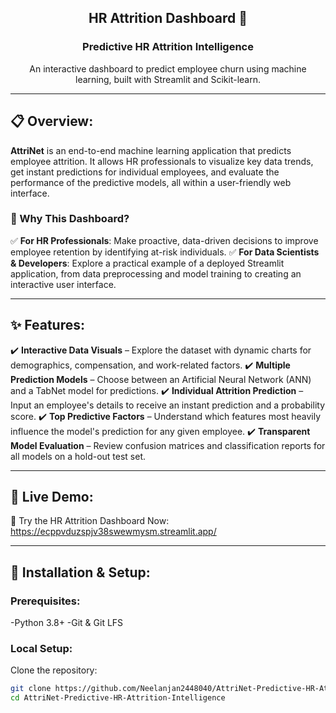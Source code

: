 <div align="center">
<h2>HR Attrition Dashboard 💼</h2>
<h3>Predictive HR Attrition Intelligence</h3>
<p>An interactive dashboard to predict employee churn using machine learning, built with Streamlit and Scikit-learn.</p>
</div>

---

## 📋 Overview:
**AttriNet** is an end-to-end machine learning application that predicts employee attrition. It allows HR professionals to visualize key data trends, get instant predictions for individual employees, and evaluate the performance of the predictive models, all within a user-friendly web interface.

### 🎯 Why This Dashboard?
✅ **For HR Professionals**: Make proactive, data-driven decisions to improve employee retention by identifying at-risk individuals.
✅ **For Data Scientists & Developers**: Explore a practical example of a deployed Streamlit application, from data preprocessing and model training to creating an interactive user interface.

---

## ✨ Features:
✔️ **Interactive Data Visuals** – Explore the dataset with dynamic charts for demographics, compensation, and work-related factors.
✔️ **Multiple Prediction Models** – Choose between an Artificial Neural Network (ANN) and a TabNet model for predictions.
✔️ **Individual Attrition Prediction** – Input an employee's details to receive an instant prediction and a probability score.
✔️ **Top Predictive Factors** – Understand which features most heavily influence the model's prediction for any given employee.
✔️ **Transparent Model Evaluation** – Review confusion matrices and classification reports for all models on a hold-out test set.

---

## 🚀 Live Demo:
🔗 Try the HR Attrition Dashboard Now: https://ecppvduzspjv38swewmysm.streamlit.app/


---

## 🔧 Installation & Setup:
### **Prerequisites:**
-Python 3.8+
-Git & Git LFS

### **Local Setup:**
Clone the repository:
```bash
git clone https://github.com/Neelanjan2448040/AttriNet-Predictive-HR-Attrition-Intelligence.git
cd AttriNet-Predictive-HR-Attrition-Intelligence

